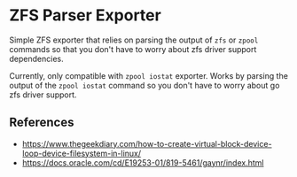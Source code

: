 # ZFS Parser Exporter

Simple ZFS exporter that relies on parsing the output of `zfs` or `zpool` commands so that you don't have to worry about zfs driver support dependencies.

Currently, only compatible with `zpool iostat` exporter. Works by parsing the output of the `zpool iostat` command so you don't have to worry about go zfs driver support.

## References

- https://www.thegeekdiary.com/how-to-create-virtual-block-device-loop-device-filesystem-in-linux/
- https://docs.oracle.com/cd/E19253-01/819-5461/gaynr/index.html